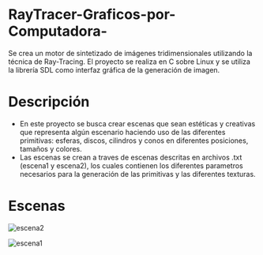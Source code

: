 # RayTracer-Graficos-por-Computadora-
Se crea un motor de sintetizado de imágenes tridimensionales utilizando la técnica de Ray-Tracing. El proyecto se realiza en C sobre Linux y se utiliza la librería SDL como interfaz gráfica de la generación de imagen.
# Descripción
- En este proyecto se busca crear escenas que sean estéticas y creativas que representa algún escenario haciendo uso de las diferentes primitivas: esferas, discos, cilindros y conos en diferentes posiciones, tamaños y colores.
- Las escenas se crean a traves de escenas descritas en archivos .txt (escena1 y escena2), los cuales contienen los diferentes parametros necesarios para la generación de las primitivas y las diferentes texturas.

# Escenas
![escena2](https://user-images.githubusercontent.com/90577039/171553334-0e3eacdd-be4a-4ef5-b28c-43a468db2c23.png)

![escena1](https://user-images.githubusercontent.com/90577039/171553535-4508b5c3-0ae0-4bff-82fa-6b9d9e4e67ac.png)
